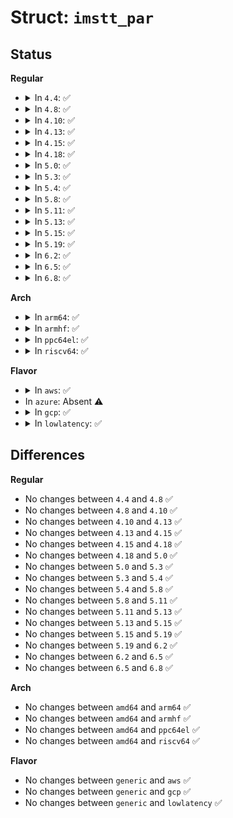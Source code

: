 # Struct: <code>imstt_par</code>

## Status
<b>Regular</b>
<ul>
<li>
<details>
<summary>In <code>4.4</code>: ✅</summary>

```c
struct imstt_par {
    struct imstt_regvals init;
    __u32 *dc_regs;
    long unsigned int cmap_regs_phys;
    __u8 *cmap_regs;
    __u32 ramdac;
    __u32 palette[16];
};
```
</details>
</li>
<li>
<details>
<summary>In <code>4.8</code>: ✅</summary>

```c
struct imstt_par {
    struct imstt_regvals init;
    __u32 *dc_regs;
    long unsigned int cmap_regs_phys;
    __u8 *cmap_regs;
    __u32 ramdac;
    __u32 palette[16];
};
```
</details>
</li>
<li>
<details>
<summary>In <code>4.10</code>: ✅</summary>

```c
struct imstt_par {
    struct imstt_regvals init;
    __u32 *dc_regs;
    long unsigned int cmap_regs_phys;
    __u8 *cmap_regs;
    __u32 ramdac;
    __u32 palette[16];
};
```
</details>
</li>
<li>
<details>
<summary>In <code>4.13</code>: ✅</summary>

```c
struct imstt_par {
    struct imstt_regvals init;
    __u32 *dc_regs;
    long unsigned int cmap_regs_phys;
    __u8 *cmap_regs;
    __u32 ramdac;
    __u32 palette[16];
};
```
</details>
</li>
<li>
<details>
<summary>In <code>4.15</code>: ✅</summary>

```c
struct imstt_par {
    struct imstt_regvals init;
    __u32 *dc_regs;
    long unsigned int cmap_regs_phys;
    __u8 *cmap_regs;
    __u32 ramdac;
    __u32 palette[16];
};
```
</details>
</li>
<li>
<details>
<summary>In <code>4.18</code>: ✅</summary>

```c
struct imstt_par {
    struct imstt_regvals init;
    __u32 *dc_regs;
    long unsigned int cmap_regs_phys;
    __u8 *cmap_regs;
    __u32 ramdac;
    __u32 palette[16];
};
```
</details>
</li>
<li>
<details>
<summary>In <code>5.0</code>: ✅</summary>

```c
struct imstt_par {
    struct imstt_regvals init;
    __u32 *dc_regs;
    long unsigned int cmap_regs_phys;
    __u8 *cmap_regs;
    __u32 ramdac;
    __u32 palette[16];
};
```
</details>
</li>
<li>
<details>
<summary>In <code>5.3</code>: ✅</summary>

```c
struct imstt_par {
    struct imstt_regvals init;
    __u32 *dc_regs;
    long unsigned int cmap_regs_phys;
    __u8 *cmap_regs;
    __u32 ramdac;
    __u32 palette[16];
};
```
</details>
</li>
<li>
<details>
<summary>In <code>5.4</code>: ✅</summary>

```c
struct imstt_par {
    struct imstt_regvals init;
    __u32 *dc_regs;
    long unsigned int cmap_regs_phys;
    __u8 *cmap_regs;
    __u32 ramdac;
    __u32 palette[16];
};
```
</details>
</li>
<li>
<details>
<summary>In <code>5.8</code>: ✅</summary>

```c
struct imstt_par {
    struct imstt_regvals init;
    __u32 *dc_regs;
    long unsigned int cmap_regs_phys;
    __u8 *cmap_regs;
    __u32 ramdac;
    __u32 palette[16];
};
```
</details>
</li>
<li>
<details>
<summary>In <code>5.11</code>: ✅</summary>

```c
struct imstt_par {
    struct imstt_regvals init;
    __u32 *dc_regs;
    long unsigned int cmap_regs_phys;
    __u8 *cmap_regs;
    __u32 ramdac;
    __u32 palette[16];
};
```
</details>
</li>
<li>
<details>
<summary>In <code>5.13</code>: ✅</summary>

```c
struct imstt_par {
    struct imstt_regvals init;
    __u32 *dc_regs;
    long unsigned int cmap_regs_phys;
    __u8 *cmap_regs;
    __u32 ramdac;
    __u32 palette[16];
};
```
</details>
</li>
<li>
<details>
<summary>In <code>5.15</code>: ✅</summary>

```c
struct imstt_par {
    struct imstt_regvals init;
    __u32 *dc_regs;
    long unsigned int cmap_regs_phys;
    __u8 *cmap_regs;
    __u32 ramdac;
    __u32 palette[16];
};
```
</details>
</li>
<li>
<details>
<summary>In <code>5.19</code>: ✅</summary>

```c
struct imstt_par {
    struct imstt_regvals init;
    __u32 *dc_regs;
    long unsigned int cmap_regs_phys;
    __u8 *cmap_regs;
    __u32 ramdac;
    __u32 palette[16];
};
```
</details>
</li>
<li>
<details>
<summary>In <code>6.2</code>: ✅</summary>

```c
struct imstt_par {
    struct imstt_regvals init;
    __u32 *dc_regs;
    long unsigned int cmap_regs_phys;
    __u8 *cmap_regs;
    __u32 ramdac;
    __u32 palette[16];
};
```
</details>
</li>
<li>
<details>
<summary>In <code>6.5</code>: ✅</summary>

```c
struct imstt_par {
    struct imstt_regvals init;
    __u32 *dc_regs;
    long unsigned int cmap_regs_phys;
    __u8 *cmap_regs;
    __u32 ramdac;
    __u32 palette[16];
};
```
</details>
</li>
<li>
<details>
<summary>In <code>6.8</code>: ✅</summary>

```c
struct imstt_par {
    struct imstt_regvals init;
    __u32 *dc_regs;
    long unsigned int cmap_regs_phys;
    __u8 *cmap_regs;
    __u32 ramdac;
    __u32 palette[16];
};
```
</details>
</li>
</ul>
<b>Arch</b>
<ul>
<li>
<details>
<summary>In <code>arm64</code>: ✅</summary>

```c
struct imstt_par {
    struct imstt_regvals init;
    __u32 *dc_regs;
    long unsigned int cmap_regs_phys;
    __u8 *cmap_regs;
    __u32 ramdac;
    __u32 palette[16];
};
```
</details>
</li>
<li>
<details>
<summary>In <code>armhf</code>: ✅</summary>

```c
struct imstt_par {
    struct imstt_regvals init;
    __u32 *dc_regs;
    long unsigned int cmap_regs_phys;
    __u8 *cmap_regs;
    __u32 ramdac;
    __u32 palette[16];
};
```
</details>
</li>
<li>
<details>
<summary>In <code>ppc64el</code>: ✅</summary>

```c
struct imstt_par {
    struct imstt_regvals init;
    __u32 *dc_regs;
    long unsigned int cmap_regs_phys;
    __u8 *cmap_regs;
    __u32 ramdac;
    __u32 palette[16];
};
```
</details>
</li>
<li>
<details>
<summary>In <code>riscv64</code>: ✅</summary>

```c
struct imstt_par {
    struct imstt_regvals init;
    __u32 *dc_regs;
    long unsigned int cmap_regs_phys;
    __u8 *cmap_regs;
    __u32 ramdac;
    __u32 palette[16];
};
```
</details>
</li>
</ul>
<b>Flavor</b>
<ul>
<li>
<details>
<summary>In <code>aws</code>: ✅</summary>

```c
struct imstt_par {
    struct imstt_regvals init;
    __u32 *dc_regs;
    long unsigned int cmap_regs_phys;
    __u8 *cmap_regs;
    __u32 ramdac;
    __u32 palette[16];
};
```
</details>
</li>
<li>
In <code>azure</code>: Absent ⚠️
</li>
<li>
<details>
<summary>In <code>gcp</code>: ✅</summary>

```c
struct imstt_par {
    struct imstt_regvals init;
    __u32 *dc_regs;
    long unsigned int cmap_regs_phys;
    __u8 *cmap_regs;
    __u32 ramdac;
    __u32 palette[16];
};
```
</details>
</li>
<li>
<details>
<summary>In <code>lowlatency</code>: ✅</summary>

```c
struct imstt_par {
    struct imstt_regvals init;
    __u32 *dc_regs;
    long unsigned int cmap_regs_phys;
    __u8 *cmap_regs;
    __u32 ramdac;
    __u32 palette[16];
};
```
</details>
</li>
</ul>

## Differences
<b>Regular</b>
<ul>
<li>
No changes between <code>4.4</code> and <code>4.8</code> ✅
</li>
<li>
No changes between <code>4.8</code> and <code>4.10</code> ✅
</li>
<li>
No changes between <code>4.10</code> and <code>4.13</code> ✅
</li>
<li>
No changes between <code>4.13</code> and <code>4.15</code> ✅
</li>
<li>
No changes between <code>4.15</code> and <code>4.18</code> ✅
</li>
<li>
No changes between <code>4.18</code> and <code>5.0</code> ✅
</li>
<li>
No changes between <code>5.0</code> and <code>5.3</code> ✅
</li>
<li>
No changes between <code>5.3</code> and <code>5.4</code> ✅
</li>
<li>
No changes between <code>5.4</code> and <code>5.8</code> ✅
</li>
<li>
No changes between <code>5.8</code> and <code>5.11</code> ✅
</li>
<li>
No changes between <code>5.11</code> and <code>5.13</code> ✅
</li>
<li>
No changes between <code>5.13</code> and <code>5.15</code> ✅
</li>
<li>
No changes between <code>5.15</code> and <code>5.19</code> ✅
</li>
<li>
No changes between <code>5.19</code> and <code>6.2</code> ✅
</li>
<li>
No changes between <code>6.2</code> and <code>6.5</code> ✅
</li>
<li>
No changes between <code>6.5</code> and <code>6.8</code> ✅
</li>
</ul>
<b>Arch</b>
<ul>
<li>
No changes between <code>amd64</code> and <code>arm64</code> ✅
</li>
<li>
No changes between <code>amd64</code> and <code>armhf</code> ✅
</li>
<li>
No changes between <code>amd64</code> and <code>ppc64el</code> ✅
</li>
<li>
No changes between <code>amd64</code> and <code>riscv64</code> ✅
</li>
</ul>
<b>Flavor</b>
<ul>
<li>
No changes between <code>generic</code> and <code>aws</code> ✅
</li>
<li>
No changes between <code>generic</code> and <code>gcp</code> ✅
</li>
<li>
No changes between <code>generic</code> and <code>lowlatency</code> ✅
</li>
</ul>
